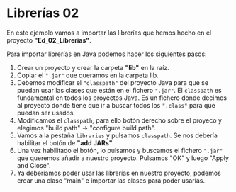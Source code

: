 # Librerías 02

En este ejemplo vamos a importar las librerías que hemos hecho en el proyecto **"Ed_02_Librerias"**.

Para importar librerías en Java podemos hacer los siguientes pasos:

1. Crear un proyecto y crear la carpeta **"lib"** en la raíz.
2. Copiar el `".jar"` que queramos en la carpeta lib.
3. Debemos modificar el `"classpath"` del proyecto Java para que se puedan usar las clases que están en el fichero `".jar"`. El `classpath` es fundamental en todos los proyectos Java. Es un fichero donde decimos al proyecto donde tiene que ir a buscar todos los `".class"` para que puedan ser usados.
4. Modificamos el `classpath`, para ello botón derecho sobre el proyeco y elegimos "build path" -> "configure build path".
5. Vamos a la pestaña `libraries` y pulsamos `classpath`. Se nos debería habilitar el botón de **"add JARs"**.
6. Una vez habilitado el botón, lo pulsamos y buscamos el fichero `".jar"` que queremos añadir a nuestro proyecto. Pulsamos "OK" y luego "Apply and Close".
7. Ya deberiamos poder usar las librerías en nuestro proyecto, podemos crear una clase "main" e importar las clases para poder usarlas.